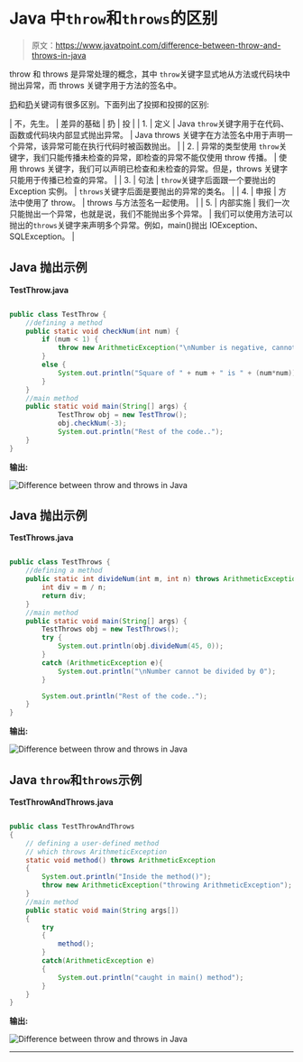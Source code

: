 # Java 中`throw`和`throws`的区别

> 原文：<https://www.javatpoint.com/difference-between-throw-and-throws-in-java>

throw 和 throws 是异常处理的概念，其中 `throw`关键字显式地从方法或代码块中抛出异常，而 throws 关键字用于方法的签名中。

[扔](https://www.javatpoint.com/throw-keyword)和[扔](https://www.javatpoint.com/throws-keyword-and-difference-between-throw-and-throws)关键词有很多区别。下面列出了投掷和投掷的区别:

| 不，先生。 | 差异的基础 | 扔 | 投 |
| 1. | 定义 | Java `throw`关键字用于在代码、函数或代码块内部显式抛出异常。 | Java throws 关键字在方法签名中用于声明一个异常，该异常可能在执行代码时被函数抛出。 |
| 2. | 异常的类型使用 `throw`关键字，我们只能传播未检查的异常，即检查的异常不能仅使用 throw 传播。 | 使用 throws 关键字，我们可以声明已检查和未检查的异常。但是，throws 关键字只能用于传播已检查的异常。 |
| 3. | 句法 | `throw`关键字后面跟一个要抛出的 Exception 实例。 | `throws`关键字后面是要抛出的异常的类名。 |
| 4. | 申报 | 方法中使用了 throw。 | throws 与方法签名一起使用。 |
| 5. | 内部实施 | 我们一次只能抛出一个异常，也就是说，我们不能抛出多个异常。 | 我们可以使用方法可以抛出的`throws`关键字来声明多个异常。例如，main()抛出 IOException、SQLException。 |

## Java 抛出示例

**TestThrow.java**

```java

public class TestThrow {
	//defining a method
	public static void checkNum(int num) {
		if (num < 1) {
			throw new ArithmeticException("\nNumber is negative, cannot calculate square");
		}
		else {
			System.out.println("Square of " + num + " is " + (num*num));
		}
	}
	//main method
	public static void main(String[] args) {
			TestThrow obj = new TestThrow();
			obj.checkNum(-3);
			System.out.println("Rest of the code..");
	}
}

```

**输出:**

![Difference between throw and throws in Java](../img/ec6338e658837dcf401f43d1675e9833.png)

## Java 抛出示例

**TestThrows.java**

```java

public class TestThrows {
	//defining a method
	public static int divideNum(int m, int n) throws ArithmeticException {
		int div = m / n;
		return div;
	}
	//main method
	public static void main(String[] args) {
		TestThrows obj = new TestThrows();
		try {
			System.out.println(obj.divideNum(45, 0));
		}
		catch (ArithmeticException e){
			System.out.println("\nNumber cannot be divided by 0");
		}

		System.out.println("Rest of the code..");
	}
}

```

**输出:**

![Difference between throw and throws in Java](../img/3b02856fbbb5981ecc44a5cf64e8462b.png)

## Java `throw`和`throws`示例

**TestThrowAndThrows.java**

```java

public class TestThrowAndThrows
{
    // defining a user-defined method
    // which throws ArithmeticException
    static void method() throws ArithmeticException
    {
        System.out.println("Inside the method()");
        throw new ArithmeticException("throwing ArithmeticException");
    }
    //main method
    public static void main(String args[])
    {
        try
        {
            method();
        }
        catch(ArithmeticException e)
        {
            System.out.println("caught in main() method");
        }
    }
}

```

**输出:**

![Difference between throw and throws in Java](../img/d3ac40abf6a361b49837a62921339fa3.png)

* * *